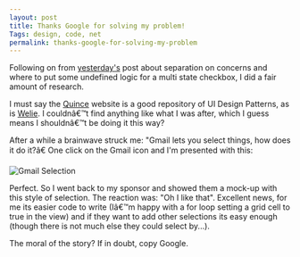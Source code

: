 ```yaml
---
layout: post
title: Thanks Google for solving my problem!
Tags: design, code, net
permalink: thanks-google-for-solving-my-problem
---
```


Following on from [yesterday's][1] post about separation on concerns and where to put some undefined logic for a multi state checkbox, I did a fair amount of research.

I must say the [Quince][2] website is a good repository of UI Design Patterns, as is [Welie][3].  I couldnâ€™t find anything like what I was after, which I guess means I shouldnâ€™t be doing it this way?

After a while a brainwave struck me: "Gmail lets you select things, how does it do it?â€  One click on the Gmail icon and I'm presented with this:

![Gmail Selection][4]

Perfect.  So I went back to my sponsor and showed them a mock-up with this style of selection.  The reaction was: "Oh I like that". Excellent news, for me its easier code to write (Iâ€™m happy with a for loop setting a grid cell to true in the view) and if they want to add other selections its easy enough (though there is not much else they could select by...).

The moral of the story?  If in doubt, copy Google.

[1]: http://www.stormbase.net/functionality-and-seperation-of-concerns
[2]: http://quince.infragistics.com
[3]: http://www.welie.com
[4]: /images/87.jpg